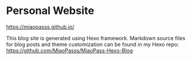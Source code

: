 # Personal Website

https://miaopasss.github.io/

This blog site is generated using Hexo framework. Markdown source files for blog posts and theme customization can be found in my Hexo repo: https://github.com/MiaoPasss/MiaoPass-Hexo-Blog
